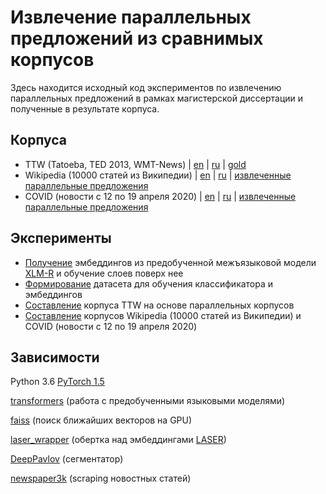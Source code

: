 # Извлечение параллельных предложений из сравнимых корпусов

Здесь находится исходный код экспериментов по извлечению параллельных предложений в рамках магистерской диссертации и полученные в результате корпуса.

## Корпуса

* TTW (Tatoeba, TED 2013, WMT-News) | [en](https://drive.google.com/file/d/1dcCfUNuWmqHmcZgg00JB-GkapulTKDYx/view) | [ru](https://drive.google.com/file/d/1Jhy4xHWSqmF9yxM5-SzeNpUhwpaMJSDh/view) | [gold](https://drive.google.com/file/d/1_Hqu9_0KB1DR40wXZu0yg4xFRNdYJ1ym/view)
* Wikipedia (10000 статей из Википедии) | [en](https://drive.google.com/file/d/1c_zwbY4v9zgqxwUiRkiWW76PQWo-9fg7/view) | [ru](https://drive.google.com/file/d/1YBzxcUzbhFZib9Xj3UKlude9maTuKeJu/view) | [извлеченные параллельные предложения](https://drive.google.com/file/d/1-04sFmP-Bn96Mj8iZe2tBSXeG20dAa05/view)
* COVID (новости с 12 по 19 апреля 2020) | [en](https://drive.google.com/file/d/1-Sn-7jLrmMXfA3O0TQRQmYJw-PIt_1Ww/view) | [ru](https://drive.google.com/file/d/1-9hbcjcDNrEpFhfawEPNFlU05v0cf5ZG/view) | [извлеченные параллельные предложения](https://drive.google.com/file/d/1NxSCW3uOQLxTzWkAgGBit23ZwG62Uo4h/view)

## Эксперименты

* [Получение](https://github.com/sopilnyak/parallel-sentence-retrieval/xlm_r_experiments.ipynb) эмбеддингов из предобученной межъязыковой модели [XLM-R](https://github.com/facebookresearch/XLM) и обучение слоев поверх нее
* [Формирование](https://github.com/sopilnyak/parallel-sentence-retrieval/data_for_training.ipynb) датасета для обучения классификатора и эмбеддингов
* [Составление](https://github.com/sopilnyak/parallel-sentence-retrieval/ttw_mining.ipynb) корпуса TTW на основе параллельных корпусов
* [Составление](https://github.com/sopilnyak/parallel-sentence-retrieval/scraping.ipynb) корпусов Wikipedia (10000 статей из Википедии) и COVID (новости с 12 по 19 апреля 2020)

## Зависимости

Python 3.6
[PyTorch 1.5](https://pytorch.org/)

[transformers](https://github.com/huggingface/transformers) (работа с предобученными языковыми моделями)

[faiss](https://github.com/facebookresearch/faiss) (поиск ближайших векторов на GPU)

[laser_wrapper](https://github.com/sopilnyak/laser_wrapper) (обертка над эмбеддингами [LASER](https://github.com/facebookresearch/LASER))

[DeepPavlov](https://github.com/deepmipt/DeepPavlov) (сегментатор)

[newspaper3k](https://github.com/codelucas/newspaper) (scraping новостных статей)
